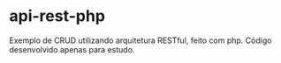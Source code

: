 # api-rest-php
Exemplo de CRUD utilizando arquitetura RESTful, feito com php.
Código desenvolvido apenas para estudo.
